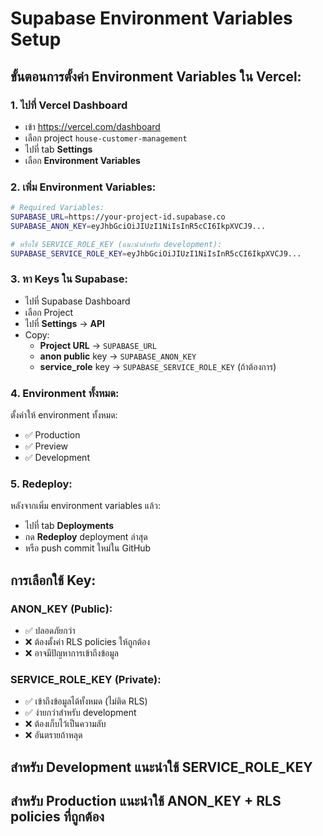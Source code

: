 # Supabase Environment Variables Setup

## ขั้นตอนการตั้งค่า Environment Variables ใน Vercel:

### 1. ไปที่ Vercel Dashboard
- เข้า https://vercel.com/dashboard
- เลือก project `house-customer-management`
- ไปที่ tab **Settings**
- เลือก **Environment Variables**

### 2. เพิ่ม Environment Variables:

```bash
# Required Variables:
SUPABASE_URL=https://your-project-id.supabase.co
SUPABASE_ANON_KEY=eyJhbGciOiJIUzI1NiIsInR5cCI6IkpXVCJ9...

# หรือใช้ SERVICE_ROLE_KEY (แนะนำสำหรับ development):
SUPABASE_SERVICE_ROLE_KEY=eyJhbGciOiJIUzI1NiIsInR5cCI6IkpXVCJ9...
```

### 3. หา Keys ใน Supabase:
- ไปที่ Supabase Dashboard
- เลือก Project
- ไปที่ **Settings** → **API**
- Copy:
  - **Project URL** → `SUPABASE_URL`
  - **anon public** key → `SUPABASE_ANON_KEY`
  - **service_role** key → `SUPABASE_SERVICE_ROLE_KEY` (ถ้าต้องการ)

### 4. Environment ทั้งหมด:
ตั้งค่าให้ environment ทั้งหมด:
- ✅ Production
- ✅ Preview  
- ✅ Development

### 5. Redeploy:
หลังจากเพิ่ม environment variables แล้ว:
- ไปที่ tab **Deployments**
- กด **Redeploy** deployment ล่าสุด
- หรือ push commit ใหม่ใน GitHub

## การเลือกใช้ Key:

### ANON_KEY (Public):
- ✅ ปลอดภัยกว่า
- ❌ ต้องตั้งค่า RLS policies ให้ถูกต้อง
- ❌ อาจมีปัญหาการเข้าถึงข้อมูล

### SERVICE_ROLE_KEY (Private):
- ✅ เข้าถึงข้อมูลได้ทั้งหมด (ไม่ติด RLS)
- ✅ ง่ายกว่าสำหรับ development
- ❌ ต้องเก็บไว้เป็นความลับ
- ❌ อันตรายถ้าหลุด

## สำหรับ Development แนะนำใช้ SERVICE_ROLE_KEY
## สำหรับ Production แนะนำใช้ ANON_KEY + RLS policies ที่ถูกต้อง